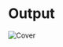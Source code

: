 # Output

![Cover](https://github.com/Bikashkumargouda/eCommerce/assets/117624245/540819f8-8638-4185-a4be-42e1d3dfd141)
